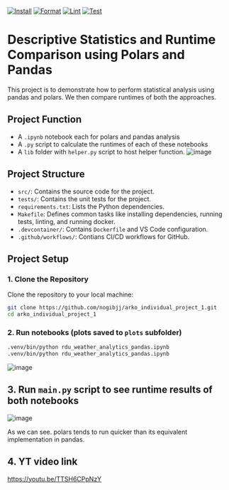 [![Install](https://github.com/nogibjj/arko_individual_project_1/actions/workflows/install.yml/badge.svg)](https://github.com/nogibjj/arko_individual_project_1/actions/workflows/install.yml)
[![Format](https://github.com/nogibjj/arko_individual_project_1/actions/workflows/format.yml/badge.svg)](https://github.com/nogibjj/arko_individual_project_1/actions/workflows/format.yml)
[![Lint](https://github.com/nogibjj/arko_individual_project_1/actions/workflows/lint.yml/badge.svg)](https://github.com/nogibjj/arko_individual_project_1/actions/workflows/lint.yml)
[![Test](https://github.com/nogibjj/arko_individual_project_1/actions/workflows/test.yml/badge.svg)](https://github.com/nogibjj/arko_individual_project_1/actions/workflows/test.yml)

# Descriptive Statistics and Runtime Comparison using Polars and Pandas

This project is to demonstrate how to perform statistical analysis using pandas and polars. We then compare runtimes of both the approaches.

## Project Function
- A `.ipynb` notebook each for polars and pandas analysis
- A `.py` script to calculate the runtimes of each of these notebooks
- A `lib` folder with `helper.py` script to host helper function.
![image](https://github.com/user-attachments/assets/14b9ebb9-3710-4051-ac0b-1d923c89b8d3)


## Project Structure

- `src/`: Contains the source code for the project.
- `tests/`: Contains the unit tests for the project.
- `requirements.txt`: Lists the Python dependencies.
- `Makefile`: Defines common tasks like installing dependencies, running tests, linting, and running docker.
- `.devcontainer/`: Contains `Dockerfile` and VS Code configuration.
- `.github/workflows/`: Contians CI/CD workflows for GitHub.

## Project Setup
### 1. Clone the Repository

Clone the repository to your local machine:

```bash
git clone https://github.com/nogibjj/arko_individual_project_1.git
cd arko_individual_project_1
```

### 2. Run notebooks (plots saved to `plots` subfolder)

```bash
.venv/bin/python rdu_weather_analytics_pandas.ipynb
.venv/bin/python rdu_weather_analytics_pandas.ipynb
```
![image](https://github.com/user-attachments/assets/f31f7760-baff-4d1b-a77e-a70596355295)


## 3. Run `main.py` script to see runtime results of both notebooks

![image](https://github.com/user-attachments/assets/7f7cd744-0ce0-42b4-9839-ae67f3f8e4be)

As we can see. polars tends to run quicker than its equivalent implementation in pandas.


## 4. YT video link
https://youtu.be/TTSH6CPpNzY






